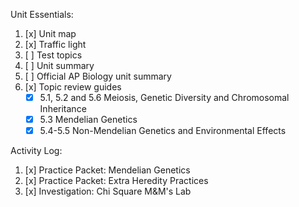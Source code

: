 Unit Essentials:

1. [x] Unit map
2. [x] Traffic light
3. [ ] Test topics
4. [ ] Unit summary
5. [ ] Official AP Biology unit summary
6. [x] Topic review guides  
	- [x] 5.1, 5.2 and 5.6 Meiosis, Genetic Diversity and Chromosomal Inheritance  
	- [x] 5.3 Mendelian Genetics  
	- [x] 5.4-5.5 Non-Mendelian Genetics and Environmental Effects

Activity Log:

1. [x] Practice Packet: Mendelian Genetics
2. [x] Practice Packet: Extra Heredity Practices
3. [x] Investigation: Chi Square M&M's Lab